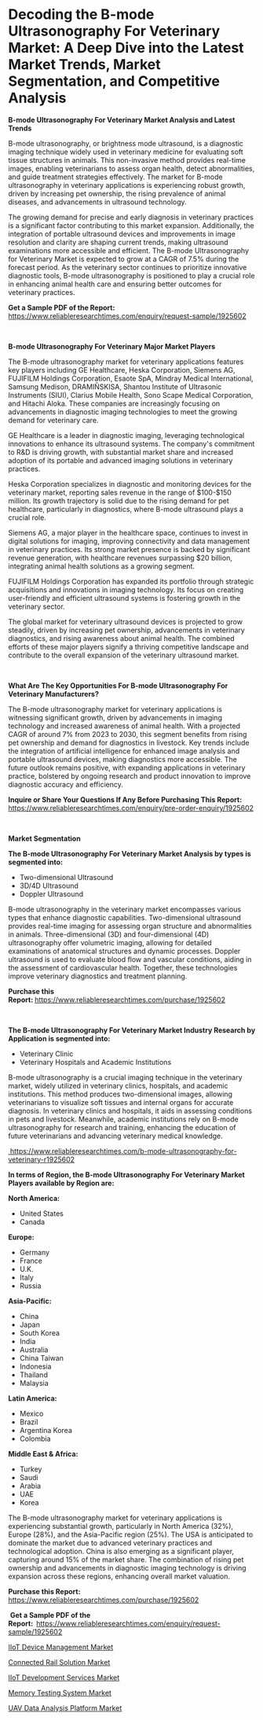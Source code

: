 <p><h1>Decoding the B-mode Ultrasonography For Veterinary Market: A Deep Dive into the Latest Market Trends, Market Segmentation, and Competitive Analysis</h1></p><p><strong>B-mode Ultrasonography For Veterinary Market Analysis and Latest Trends</strong></p>
<p><p>B-mode ultrasonography, or brightness mode ultrasound, is a diagnostic imaging technique widely used in veterinary medicine for evaluating soft tissue structures in animals. This non-invasive method provides real-time images, enabling veterinarians to assess organ health, detect abnormalities, and guide treatment strategies effectively. The market for B-mode ultrasonography in veterinary applications is experiencing robust growth, driven by increasing pet ownership, the rising prevalence of animal diseases, and advancements in ultrasound technology.</p><p>The growing demand for precise and early diagnosis in veterinary practices is a significant factor contributing to this market expansion. Additionally, the integration of portable ultrasound devices and improvements in image resolution and clarity are shaping current trends, making ultrasound examinations more accessible and efficient. The B-mode Ultrasonography for Veterinary Market is expected to grow at a CAGR of 7.5% during the forecast period. As the veterinary sector continues to prioritize innovative diagnostic tools, B-mode ultrasonography is positioned to play a crucial role in enhancing animal health care and ensuring better outcomes for veterinary practices.</p></p>
<p><strong>Get a Sample PDF of the Report:&nbsp;</strong> <a href="https://www.reliableresearchtimes.com/enquiry/request-sample/1925602?utm_campaign=1400&utm_medium=2&utm_source=Github&utm_content=ia&utm_term=24102024&utm_id=b-mode-ultrasonography-for-veterinary">https://www.reliableresearchtimes.com/enquiry/request-sample/1925602</a></p>
<p>&nbsp;</p>
<p><strong>B-mode Ultrasonography For Veterinary Major Market Players</strong></p>
<p><p>The B-mode ultrasonography market for veterinary applications features key players including GE Healthcare, Heska Corporation, Siemens AG, FUJIFILM Holdings Corporation, Esaote SpA, Mindray Medical International, Samsung Medison, DRAMIÑSKISA, Shantou Institute of Ultrasonic Instruments (SIUI), Clarius Mobile Health, Sono Scape Medical Corporation, and Hitachi Aloka. These companies are increasingly focusing on advancements in diagnostic imaging technologies to meet the growing demand for veterinary care.</p><p>GE Healthcare is a leader in diagnostic imaging, leveraging technological innovations to enhance its ultrasound systems. The company's commitment to R&D is driving growth, with substantial market share and increased adoption of its portable and advanced imaging solutions in veterinary practices. </p><p>Heska Corporation specializes in diagnostic and monitoring devices for the veterinary market, reporting sales revenue in the range of $100-$150 million. Its growth trajectory is solid due to the rising demand for pet healthcare, particularly in diagnostics, where B-mode ultrasound plays a crucial role.</p><p>Siemens AG, a major player in the healthcare space, continues to invest in digital solutions for imaging, improving connectivity and data management in veterinary practices. Its strong market presence is backed by significant revenue generation, with healthcare revenues surpassing $20 billion, integrating animal health solutions as a growing segment.</p><p>FUJIFILM Holdings Corporation has expanded its portfolio through strategic acquisitions and innovations in imaging technology. Its focus on creating user-friendly and efficient ultrasound systems is fostering growth in the veterinary sector.</p><p>The global market for veterinary ultrasound devices is projected to grow steadily, driven by increasing pet ownership, advancements in veterinary diagnostics, and rising awareness about animal health. The combined efforts of these major players signify a thriving competitive landscape and contribute to the overall expansion of the veterinary ultrasound market.</p></p>
<p>&nbsp;</p>
<p><strong>What Are The Key Opportunities For B-mode Ultrasonography For Veterinary Manufacturers?</strong></p>
<p><p>The B-mode ultrasonography market for veterinary applications is witnessing significant growth, driven by advancements in imaging technology and increased awareness of animal health. With a projected CAGR of around 7% from 2023 to 2030, this segment benefits from rising pet ownership and demand for diagnostics in livestock. Key trends include the integration of artificial intelligence for enhanced image analysis and portable ultrasound devices, making diagnostics more accessible. The future outlook remains positive, with expanding applications in veterinary practice, bolstered by ongoing research and product innovation to improve diagnostic accuracy and efficiency.</p></p>
<p><strong>Inquire or Share Your Questions If Any Before Purchasing This Report:</strong> <a href="https://www.reliableresearchtimes.com/enquiry/pre-order-enquiry/1925602?utm_campaign=1400&utm_medium=2&utm_source=Github&utm_content=ia&utm_term=24102024&utm_id=b-mode-ultrasonography-for-veterinary">https://www.reliableresearchtimes.com/enquiry/pre-order-enquiry/1925602</a></p>
<p>&nbsp;</p>
<p><strong>Market Segmentation</strong></p>
<p><strong>The B-mode Ultrasonography For Veterinary Market Analysis by types is segmented into:</strong></p>
<p><ul><li>Two-dimensional Ultrasound</li><li>3D/4D Ultrasound</li><li>Doppler Ultrasound</li></ul></p>
<p><p>B-mode ultrasonography in the veterinary market encompasses various types that enhance diagnostic capabilities. Two-dimensional ultrasound provides real-time imaging for assessing organ structure and abnormalities in animals. Three-dimensional (3D) and four-dimensional (4D) ultrasonography offer volumetric imaging, allowing for detailed examinations of anatomical structures and dynamic processes. Doppler ultrasound is used to evaluate blood flow and vascular conditions, aiding in the assessment of cardiovascular health. Together, these technologies improve veterinary diagnostics and treatment planning.</p></p>
<p><strong>Purchase this Report:&nbsp;</strong><a href="https://www.reliableresearchtimes.com/purchase/1925602?utm_campaign=1400&utm_medium=2&utm_source=Github&utm_content=ia&utm_term=24102024&utm_id=b-mode-ultrasonography-for-veterinary">https://www.reliableresearchtimes.com/purchase/1925602</a></p>
<p>&nbsp;</p>
<p><strong>The B-mode Ultrasonography For Veterinary Market Industry Research by Application is segmented into:</strong></p>
<p><ul><li>Veterinary Clinic</li><li>Veterinary Hospitals and Academic Institutions</li></ul></p>
<p><p>B-mode ultrasonography is a crucial imaging technique in the veterinary market, widely utilized in veterinary clinics, hospitals, and academic institutions. This method produces two-dimensional images, allowing veterinarians to visualize soft tissues and internal organs for accurate diagnosis. In veterinary clinics and hospitals, it aids in assessing conditions in pets and livestock. Meanwhile, academic institutions rely on B-mode ultrasonography for research and training, enhancing the education of future veterinarians and advancing veterinary medical knowledge.</p></p>
<p><a href="https://www.reliableresearchtimes.com/b-mode-ultrasonography-for-veterinary-r1925602?utm_campaign=1400&utm_medium=2&utm_source=Github&utm_content=ia&utm_term=24102024&utm_id=b-mode-ultrasonography-for-veterinary">&nbsp;https://www.reliableresearchtimes.com/b-mode-ultrasonography-for-veterinary-r1925602</a></p>
<p><strong>In terms of Region, the B-mode Ultrasonography For Veterinary Market Players available by Region are:</strong></p>
<p>
    <p> <strong> North America: </strong>
        <ul>
            <li>United States</li>
            <li>Canada</li>
        </ul>
        </p> 
    <p> <strong> Europe: </strong>
        <ul>
            <li>Germany</li>
            <li>France</li>
            <li>U.K.</li>
            <li>Italy</li>
            <li>Russia</li>
        </ul>
        </p> 
    <p> <strong> Asia-Pacific: </strong>
        <ul>
            <li>China</li>
            <li>Japan</li>
            <li>South Korea</li>
            <li>India</li>
            <li>Australia</li>
            <li>China Taiwan</li>
            <li>Indonesia</li>
            <li>Thailand</li>
            <li>Malaysia</li>
        </ul>
        </p> 
    <p> <strong> Latin America: </strong>
        <ul>
            <li>Mexico</li>
            <li>Brazil</li>
            <li>Argentina Korea</li>
            <li>Colombia</li>
        </ul>
        </p> 
    <p> <strong> Middle East & Africa: </strong>
        <ul>
            <li>Turkey</li>
            <li>Saudi</li>
            <li>Arabia</li>
            <li>UAE</li>
            <li>Korea</li>
        </ul>
    </p>
    </p>
<p><p>The B-mode ultrasonography market for veterinary applications is experiencing substantial growth, particularly in North America (32%), Europe (28%), and the Asia-Pacific region (25%). The USA is anticipated to dominate the market due to advanced veterinary practices and technological adoption. China is also emerging as a significant player, capturing around 15% of the market share. The combination of rising pet ownership and advancements in diagnostic imaging technology is driving expansion across these regions, enhancing overall market valuation.</p></p>
<p><strong>Purchase this Report: </strong><a href="https://www.reliableresearchtimes.com/purchase/1925602?utm_campaign=1400&utm_medium=2&utm_source=Github&utm_content=ia&utm_term=24102024&utm_id=b-mode-ultrasonography-for-veterinary">https://www.reliableresearchtimes.com/purchase/1925602</a></p>
<p>&nbsp;<strong>Get a Sample PDF of the Report:&nbsp;&nbsp;</strong><a href="https://www.reliableresearchtimes.com/enquiry/request-sample/1925602?utm_campaign=1400&utm_medium=2&utm_source=Github&utm_content=ia&utm_term=24102024&utm_id=b-mode-ultrasonography-for-veterinary">https://www.reliableresearchtimes.com/enquiry/request-sample/1925602</a></p>
<p><strong></strong></p>
<p><p><a href="https://www.linkedin.com/pulse/iiot-device-management-market-segmentation-applications-r5rkc?utm_campaign=1400&utm_medium=2&utm_source=Github&utm_content=ia&utm_term=24102024&utm_id=b-mode-ultrasonography-for-veterinary">IIoT Device Management Market</a></p><p><a href="https://www.linkedin.com/pulse/connected-rail-solution-market-matrix-applications-types-acqxc?utm_campaign=1400&utm_medium=2&utm_source=Github&utm_content=ia&utm_term=24102024&utm_id=b-mode-ultrasonography-for-veterinary">Connected Rail Solution Market</a></p><p><a href="https://www.linkedin.com/pulse/iiot-development-services-market-overview-global-trends-future-63lwc?utm_campaign=1400&utm_medium=2&utm_source=Github&utm_content=ia&utm_term=24102024&utm_id=b-mode-ultrasonography-for-veterinary">IIoT Development Services Market</a></p><p><a href="https://www.linkedin.com/pulse/mapping-memory-testing-system-market-trends-challenges-p2sic?utm_campaign=1400&utm_medium=2&utm_source=Github&utm_content=ia&utm_term=24102024&utm_id=b-mode-ultrasonography-for-veterinary">Memory Testing System Market</a></p><p><a href="https://www.linkedin.com/pulse/top-trends-transforming-uav-data-analysis-platform-market-jdeuc?utm_campaign=1400&utm_medium=2&utm_source=Github&utm_content=ia&utm_term=24102024&utm_id=b-mode-ultrasonography-for-veterinary">UAV Data Analysis Platform Market</a></p></p>